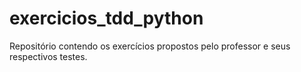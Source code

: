 # exercicios_tdd_python
Repositório contendo os exercícios propostos pelo professor e seus respectivos testes.
